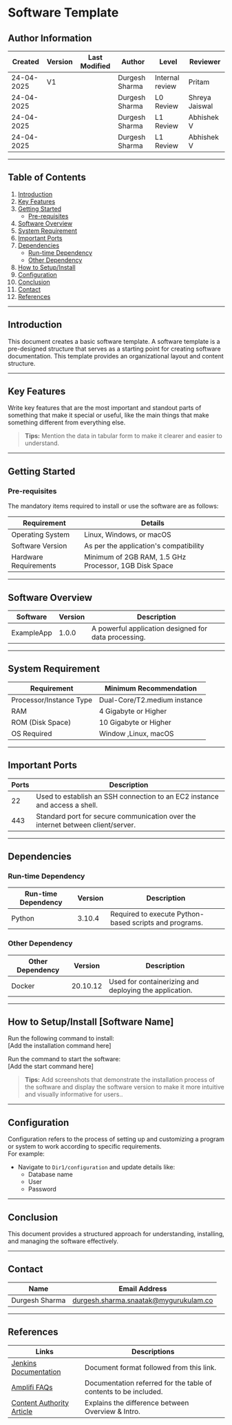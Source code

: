 
# Software Template



## Author Information

| **Created**       | **Version** | **Last Modified** | **Author**        | **Level**            | **Reviewer**  |
|--------------------|-------------|-------------------|-------------------|----------------------|---------------|
|     24-04-2025     |   V1        |         |  Durgesh Sharma   | Internal review      | Pritam        |
|   24-04-2025       |             |         |   Durgesh Sharma   | L0 Review            | Shreya Jaiswal|
|   24-04-2025       |             |         | Durgesh Sharma    | L1 Review            | Abhishek V    |
|   24-04-2025       |             |         | Durgesh Sharma    | L1 Review            | Abhishek V    |

---

## Table of Contents

1. [Introduction](#introduction)
2. [Key Features](#key-features)
3. [Getting Started](#getting-started)
   - [Pre-requisites](#pre-requisites)
4. [Software Overview](#software-overview)
5. [System Requirement](#system-requirement)
6. [Important Ports](#important-ports)
7. [Dependencies](#dependencies)
    - [Run-time Dependency](#run-time-dependency)
    - [Other Dependency](#other-dependency)
8. [How to Setup/Install](#how-to-setupinstall-software-name)
9. [Configuration](#configuration)
10. [Conclusion](#conclusion)
11. [Contact](#contact)
12. [References](#references)



---



## Introduction

This document creates a basic software template. A software template is a pre-designed structure that serves as a starting point for creating software documentation. This template provides an organizational layout and content structure.

---





## Key Features

Write key features that are the most important and standout parts of something that make it special or useful, like the main things that make something different from everything else.

> **Tips:** Mention the data in tabular form to make it clearer and easier to understand.

---

## Getting Started

### Pre-requisites

The mandatory items required to install or use the software are as follows:

| **Requirement**           | **Details**                                                |
|---------------------------|------------------------------------------------------------|
| Operating System          | Linux, Windows, or macOS                                   |
| Software Version          | As per the application's compatibility                     |
| Hardware Requirements     | Minimum of 2GB RAM, 1.5 GHz Processor, 1GB Disk Space      |

---

## Software Overview

| **Software**   | **Version** | **Description**                                       
|----------------|-------------|-------------------------------------------------------|
| ExampleApp     | 1.0.0       | A powerful application designed for data processing.   | 
---

## System Requirement

| **Requirement**           | **Minimum Recommendation**       |
|----------------------------|-----------------------------------|
| Processor/Instance Type    | Dual-Core/T2.medium instance     |
| RAM                        | 4 Gigabyte or Higher             |
| ROM (Disk Space)           | 10 Gigabyte or Higher            |
| OS Required                | Window ,Linux, macOS                |

---

## Important Ports

| **Ports** | **Description**                                                                 |
|-----------|---------------------------------------------------------------------------------|
| 22        | Used to establish an SSH connection to an EC2 instance and access a shell.     |
| 443       | Standard port for secure communication over the internet between client/server.|

---

## Dependencies

### Run-time Dependency

| **Run-time Dependency** | **Version** | **Description**                                    |
|--------------------------|-------------|----------------------------------------------------|
| Python                  | 3.10.4      | Required to execute Python-based scripts and programs. |

### Other Dependency

| **Other Dependency**    | **Version** | **Description**                                    |
|--------------------------|-------------|----------------------------------------------------|
| Docker                  | 20.10.12    | Used for containerizing and deploying the application. |

---

## How to Setup/Install [Software Name]

Run the following command to install:  
[Add the installation command here]  

Run the command to start the software:  
[Add the start command here]  

> **Tips:** Add screenshots that demonstrate the installation process of the software and display the software version to make it more intuitive and visually informative for users..

---

## Configuration

Configuration refers to the process of setting up and customizing a program or system to work according to specific requirements.  
For example:  

- Navigate to `Dir1/configuration` and update details like:
  - Database name
  - User
  - Password

---

## Conclusion

This document provides a structured approach for understanding, installing, and managing the software effectively.

---

## Contact

| **Name**           | **Email Address**                                 |
|----------------|-----------------------------------------------|
| Durgesh Sharma | durgesh.sharma.snaatak@mygurukulam.co         |

---

## References

| **Links**                                                                 | **Descriptions**                                                      |
|---------------------------------------------------------------------------|------------------------------------------------------------------------|
| [Jenkins Documentation](https://www.jenkins.io/doc/book/installing/linux/#debianubuntu) | Document format followed from this link.                              |
| [Amplifi FAQs](https://amplifi.com/user-guide/FAQs.html)                  | Documentation referred for the table of contents to be included.      |
| [Content Authority Article](https://thecontentauthority.com/blog/introduction-vs-overview) | Explains the difference between Overview & Intro.                     |

